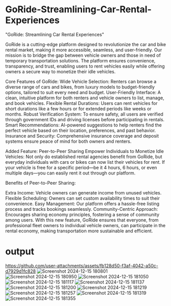 # GoRide-Streamlining-Car-Rental-Experiences
"GoRide: Streamlining Car Rental Experiences"

GoRide is a cutting-edge platform designed to revolutionize the car and bike rental market, making it more accessible, seamless, and user-friendly. Our mission is to bridge the gap between vehicle owners and those in need of temporary transportation solutions. The platform ensures convenience, transparency, and trust, enabling users to rent vehicles easily while offering owners a secure way to monetize their idle vehicles.

Core Features of GoRide:
Wide Vehicle Selection: Renters can browse a diverse range of cars and bikes, from luxury models to budget-friendly options, tailored to suit every need and budget.
User-Friendly Interface: A clean, intuitive platform for both renters and vehicle owners to list, manage, and book vehicles.
Flexible Rental Durations: Users can rent vehicles for short durations like a few hours or for extended periods like weeks or months.
Robust Verification System: To ensure safety, all users are verified through government IDs and driving licenses before participating in rentals.
Smart Recommendations: AI-powered suggestions to help renters find the perfect vehicle based on their location, preferences, and past behavior.
Insurance and Security: Comprehensive insurance coverage and deposit systems ensure peace of mind for both owners and renters.

Added Feature: Peer-to-Peer Sharing
Empower Individuals to Monetize Idle Vehicles:
Not only do established rental agencies benefit from GoRide, but everyday individuals with cars or bikes can now list their vehicles for rent. If your vehicle is free for a specific period—be it 4 hours, 6 hours, or even multiple days—you can easily rent it out through our platform.

Benefits of Peer-to-Peer Sharing:

Extra Income: Vehicle owners can generate income from unused vehicles.
Flexible Scheduling: Owners can set custom availability times to suit their convenience.
Easy Management: Our platform offers a hassle-free listing process and tracks bookings seamlessly.
Community-Centric Approach: Encourages sharing economy principles, fostering a sense of community among users.
With this new feature, GoRide ensures that everyone, from professional fleet owners to individual vehicle owners, can participate in the rental economy, making transportation more sustainable and efficient.

# output
https://github.com/user-attachments/assets/fb128d50-f3af-4042-a50c-d7929d1fc828
![Screenshot 2024-12-15 180801](https://github.com/user-attachments/assets/7e029e3d-51e5-4508-ba8d-2cc38d138286)
![Screenshot 2024-12-15 180950](https://github.com/user-attachments/assets/7ecae6a1-041b-4ddb-bf62-4487cd8b5339)
![Screenshot 2024-12-15 181050](https://github.com/user-attachments/assets/af0bedfa-d4f7-4e12-adc1-18470115a231)
![Screenshot 2024-12-15 181117](https://github.com/user-attachments/assets/cfa25cbc-0220-4097-925f-5650be6be4b7)
![Screenshot 2024-12-15 181137](https://github.com/user-attachments/assets/fee34db1-3803-4d0a-87b5-b43a47c52627)
![Screenshot 2024-12-15 181200](https://github.com/user-attachments/assets/46381dd8-5ec7-4bbe-98a7-8d36faccb707)
![Screenshot 2024-12-15 181219](https://github.com/user-attachments/assets/15a62409-16f3-4ceb-b250-5265231eb936)
![Screenshot 2024-12-15 181257](https://github.com/user-attachments/assets/71f6e671-6433-41f9-9364-8922f1703231)
![Screenshot 2024-12-15 181319](https://github.com/user-attachments/assets/d76e7b08-5d6c-41a6-8a84-64fe665b375b)
![Screenshot 2024-12-15 181355](https://github.com/user-attachments/assets/9abfb1fa-b593-4e83-ace9-209c539506c2)




























